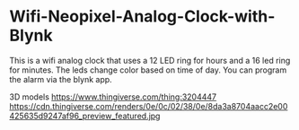 # Wifi-Neopixel-Analog-Clock-with-Blynk
This is a wifi analog clock that uses a 12 LED ring for hours and a 16 led ring for minutes. 
The leds change color based on time of day. You can program the alarm via the blynk app.

3D models https://www.thingiverse.com/thing:3204447
https://cdn.thingiverse.com/renders/0e/0c/02/38/0e/8da3a8704aacc2e00425635d9247af96_preview_featured.jpg
